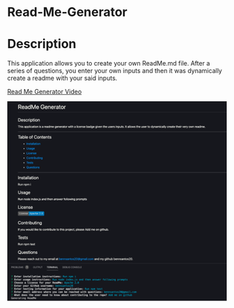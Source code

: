 # Read-Me-Generator

# Description
This application allows you to create your own ReadMe.md file. After a series of questions, you enter your own inputs and then it was dynamically create a readme with your said inputs.

[Read Me Generator Video](https://drive.google.com/file/d/1fRgCvQxitrbrQilSOiUQwQkdLsE6vA2o/view)

![Portfolio Site](./assets/screenshot.png)




